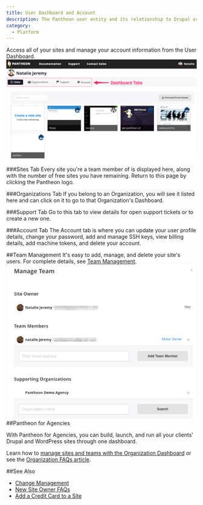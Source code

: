 ```yaml
---
title: User Dashboard and Account
description: The Pantheon user entity and its relationship to Drupal or WordPress sites, teams, and organizations.
category:
  - Platform
---
```


Access all of your sites and manage your account information from the User Dashboard.
![Site Dashboard](/source/assets/images/pantheon-user-dashboard1.png)

###Sites Tab
Every site you're a team member of is displayed here, along with the number of free sites you have remaining. Return to this page by clicking the Pantheon logo.

###Organizations Tab
If you belong to an Organization, you will see it listed here and can click on it to go to that Organization's Dashboard.

###Support Tab
Go to this tab to view details for open support tickets or to create a new one.

###Account Tab
The Account tab is where you can update your user profile details, change your password, add and manage SSH keys, view billing details, add machine tokens, and delete your account.

##Team Management
It's easy to add, manage, and delete your site's users. For complete details, see [Team Management](/docs/team-management/).
![Team Management Window](/source/assets/images/team-modal.png)
##Pantheon for Agencies

With Pantheon for Agencies, you can build, launch, and run all your clients’ Drupal and WordPress sites through one dashboard.

Learn how to [manage sites and teams with the Organization Dashboard](/docs/organization-dashboard/) or see the [Organization FAQs article](/docs/organization-faq/).

##See Also
- [Change Management](/docs/change-management/)
- [New Site Owner FAQs](/docs/new-site-owner/)
- [Add a Credit Card to a Site](/docs/add-a-credit-card-to-a-site/)
